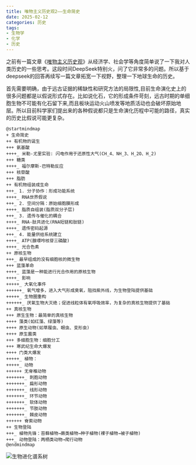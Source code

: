 ```yaml
---
title: 唯物主义历史观2——生命简史
date: 2025-02-12
categories: 历史
tags: 
- 生物学
- 化学
- 历史
---
```


之前有一篇文章《[唯物主义历史观](/2023/08/economic/economic_and_history/)》从经济学、社会学等角度简单说了一下我对人类历史的一些思考。这段时间DeepSeek特别火，问了它非常多的问题。所以基于deepseek的回答再续写一篇文章拓宽一下视野，整理一下地球生命的历史。

首先需要明确，由于远古证据的稀缺性和研究方法的局限性,目前生命演化史上的很多问题都是以假说形式存在。比如说化石，它的形成条件苛刻，远古时期的单细胞生物不可能有化石留下来,而且板块运动火山喷发等地质活动也会破坏原始地层。所以目前科学家们提出来的各种假说都只是生命演化历程中可能的路径，真实的历史比假说可能更复杂。

```plantuml
@startmindmap
+ 生命简史
++ 有机物的诞生
+++ 氨基酸
++++_ 米勒-尤里实验: 闪电作用于还原性大气(CH_4、NH_3、H_2O、H_2)
+++ 糖类
++++_ 福尔摩斯-巴特勒反应
+++ 核苷酸
+++ 脂肪
++ 有机物组装成生命
+++_ 1. 分子协作：形成功能系统
++++_ RNA世界假说
+++_ 2. 空间分隔：原始细胞膜形成
++++_ 脂质自组装(脂质双分子层)
+++_ 3. 遗传与催化的耦合
++++_ RNA-肽共进化(RNA短链和肽链)
++++_ 遗传密码起源
+++_ 4. 能量供给系统建立
++++_ ATP(腺嘌呤核苷三磷酸)
++++_ 光合色素
++ 原核生物
+++_ 最早组成的没有细胞核的微生物
+++ 蓝藻革命
++++_ 蓝藻是一种能进行光合作用的原核生物
++++_ 影响
+++++_ 大氧化事件
++++++_ 氧气增多，进入大气形成臭氧，阻挡紫外线，为生物登陆提供基础
+++++_ 生物圈重构
++++++_ 厌氧生物大灭绝；促进线粒体有氧呼吸效率，为复杂的真核生物提供了基础
++ 真核生物
+++ 原生生物：最简单的真核生物
++++ 藻类(如红藻、绿藻等)
++++ 原生动物(如草履虫、眼虫、变形虫)
++++ 原生菌类
+++ 多细胞生物：细胞分工
+++ 寒武纪生命大爆发
++++ 门类大爆发
+++++_ 植物：
+++++_ 动物
++++++ 无脊椎动物
+++++++_ 刺胞动物
+++++++_ 扁形动物
+++++++_ 线形动物
+++++++_ 环节动物
+++++++_ 软体动物
+++++++_ 节肢动物
+++++++_ 棘皮动物
++++++ 脊索动物
++ 生物登陆
+++_ 植物先锋：苔藓植物→蕨类植物→种子植物(裸子植物→被子植物)
+++_ 动物登陆：两栖类动物→爬行动物
@endmindmap
```

![生物进化谱系树](https://img1.baidu.com/it/u=520790750,2029220227&fm=253)

